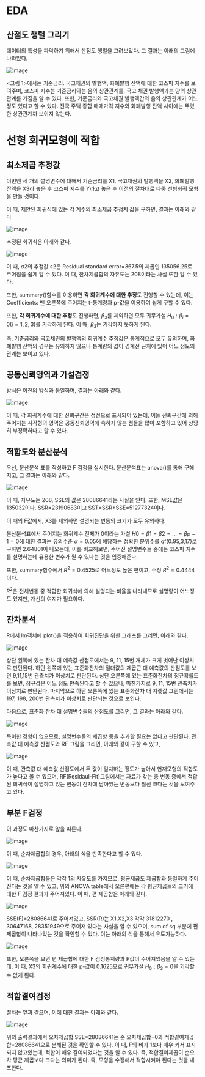 # EDA
## 산점도 행렬 그리기
데이터의 특성을 파악하기 위해서 산점도 행렬을 그려보았다. 그 결과는 아래의 그림에 나와있다.

![image](https://user-images.githubusercontent.com/89781598/193573149-672a1bdb-40b5-4025-b083-31d45c7e5ef4.png)

<그림 1>에서는 기준금리. 국고채권의 발행액, 화폐발행 잔액에 대한 코스피 지수를 보여주며, 코스피 지수는 기준금리와는 음의 상관관계를, 국고 채권 발행액과는 양의 상관관계를 가짐을 알 수 있다. 또한, 기준금리와 국고채권 발행액간의 음의 상관관계가 어느 정도 있다고 할 수 있다. 전국 주택 종합 매매가격 지수와 화폐발행 잔액 사이에는 뚜렸한 상관관계까 보이지 않는다.

# 선형 회귀모형에 적합
## 최소제곱 추정값
이번엔 세 개의 설명변수에 대해서 기준금리를 X1, 국고채권의 발행액을 X2, 화폐발행 잔액을 X3라 놓은 후 코스피 지수를 Y라고 놓은 후 이전의 절차대로 다중 선형회귀 모형을 만들 것이다.

이 때, 제안된 회귀식에 있는 각 계수의 최소제곱 추정치 값을 구하면, 결과는 아래와 같다

![image](https://user-images.githubusercontent.com/89781598/193573303-943bb2a8-8490-4eeb-a6c4-f99fdd329a5b.png)

추정된 회귀식은 아래와 같다.

![image](https://user-images.githubusercontent.com/89781598/193573347-29679fb6-b4a4-4205-8368-4705250952bd.png)

이 때, *σ*2의 추정값 *s*2은 Residual standard error=367.5의 제곱인 135056.25로 주어짐을 쉽게 알 수 있다. 이 때, 잔차제곱합의 자유도는 208이라는 사실 또한 알 수 있다.

또한, summary()함수를 이용하면 **각 회귀계수에 대한 추정**도 진행할 수 있는데, 이는 Coefficients: 맨 오른쪽에 주어지는 t-통계량과 p-값을 이용하여 쉽게 구할 수 있다.

또한, **각 회귀계수에 대한 추정**도 진행하면,  $\beta_3$를 제외하면 모두 귀무가설  $H_0 : \beta_i =0(i=1,2,3)$를 기각하게 된다. 이 때,  $\beta_3$는 기각하지 못하게 된다.

즉, 기준금리와 국고채권의 발행액의 회귀계수 추정값은 통계적으로 모두 유의하며, 화폐발행 잔액의 경우는 유의하지 않으나 통계량의 값이 경계선 근처에 있어 어느 정도의 관계는 보이고 있다.

## 공동신뢰영역과 가설검정
방식은 이전의 방식과 동일하며, 결과는 아래와 같다.

![image](https://user-images.githubusercontent.com/89781598/193573441-6d748809-322d-4836-9c2c-79bd80a454dd.png)

이 때, 각 회귀계수에 대한 신뢰구간은 점선으로 표시되어 있는데, 이들 신뢰구간에 의해 주어지는 사각형의 영역은 공동신뢰영역에 속하지 않는 점들을 많이 포함하고 있어 상당히 부정확하다고 할 수 있다.

## 적합도와 분산분석
우선, 분산분석 표를 작성하고 F 검정을 실시한다. 분산분석표는 anova()를 통해 구해지고, 그 결과는 아래와 같다.

![image](https://user-images.githubusercontent.com/89781598/193573537-dccfbf5f-6d15-4879-b490-9672d19ecc31.png)

이 때, 자유도는 208, SSE의 값은 28086641라는 사실을 안다. 또한, MSE값은 135032이다.
SSR=23190683이고 SST=SSR+SSE=51277324이다.

이 때의 F값에서, X3를 제외하면 설명되는 변동의 크기가 모두 유의하다.

분산분석표에서 주어지는 회귀계수 전체가 0이라는 가설 *H*0 = *β*1 = *β*2 = ... = *βp* − 1 = 0에 대한 결과는 유의수준 $\alpha=0.05$에 해당하는 정확한 분위수를 qf(0.95,3,17)로 구하면 2.64801이 나오는데, 이를 비교해보면, 주어진 설명변수들 중에는 코스피 지수를 설명하는데 유용한 변수가 될 수 있다는 것을 입증해준다.

또한, summary함수에서 $R^2=0.4525$로 어느정도 높은 편이고, 수정 $R^2=0.4444$이다.

$R^2$은 전체변동 중 적합한 회귀식에 의해 설명되는 비율을 나타내므로 설명량이 어느정도 있지만, 개선의 여지가 필요하다.

## 잔차분석
R에서 lm객체에 plot()을 적용하여 회귀진단을 위한 그래프를 그리면, 아래와 같다.

![image](https://user-images.githubusercontent.com/89781598/193573619-6d6b0cdd-2270-4c72-a6eb-b565b0229c9a.png)

상단 왼쪽에 있는 잔차 대 예측값 산점도에서는 9, 11, 15번 개체가 크게 벗어난 이상치로 판단된다. 하단 왼쪽에 있는 표준화잔차의 절대값의 제곱근 대 예측값의 산점도를 보면 9,11,15번 관측치가 이상치로 판단된다. 상단 오른쪽에 있는 표준화잔차의 정규확률도를 보면, 정규성은 어느 정도 만족된다고 할 수 있으나, 마찬가지로 9, 11, 15번 관측치가 이상치로 판단된다. 마지막으로 하단 오른쪽에 있는 표준화잔차 대 지렛값 그림에서는 197, 198, 200번 관측치가 이상치로 판단되는 것으로 보인다.

다음으로, 표준화 잔차 대 설명변수들의 산점도를 그리면, 그 결과는 아래와 같다.

![image](https://user-images.githubusercontent.com/89781598/193573670-e516d8f9-0aa3-4681-9049-3ab18f1362ef.png)

특이한 경향이 없으므로, 설명변수들의 제곱항 등을 추가할 필요는 없다고 판단된다.
관측값 대 예측값 산점도와 RF 그림을 그리면, 아래와 같이 구할 수 있고,

![image](https://user-images.githubusercontent.com/89781598/193573733-bf93dc51-9210-4de6-a0e8-6eeab4000cca.png)

이 때, 관측값 대 예측값 산점도에서 두 값이 일치하는 정도가 높아서 현재모형의 적합도가 높다고 볼 수 있으며, RF(Residaul-Fit)그림에서는 자료가 갖는 총 변동 중에서 적합된 회귀식이 설명하고 있는 변동이 잔차에 남아있는 변동보다 훨신 크다는 것을 보여주고 있다.

## 부분 F검정
이 과정도 마찬가지로 앞을 따른다.

![image](https://user-images.githubusercontent.com/89781598/193573824-5878dd66-d54f-47a1-af00-88fe5724d326.png)

이 때, 순차제곱합의 경우, 아래의 식을 만족한다고 할 수 있다.

![image](https://user-images.githubusercontent.com/89781598/193573897-94b050a3-25b0-4cf4-9713-3945cd7302c5.png)

이 때, 순차제곱합들은 각각 1의 자유도를 가지므로, 평균제곱도 제곱합과 동일하게 주어진다는 것을 알 수 있고, 위의 ANOVA table에서 오른편에는 각 평균제곱들의 크기에 대한 F 검정 결과가 주어져있다.
이 때, 편 제곱합은 아래와 같다.

![image](https://user-images.githubusercontent.com/89781598/193573957-fe01ff52-e7d4-4e1b-9804-b89fb9086fa7.png)

SSE(F)=28086641로 주어져있고, SSR(R)는 X1,X2,X3 각각 31812270 , 30647168, 28351949으로 주어져 있다는 사실을 알 수 있으며, sum of sq 부분에 편 제곱합이 나타나있는 것을 확인할 수 있다. 이는 아래의 식을 통해서 유도가능하다.

![image](https://user-images.githubusercontent.com/89781598/193573996-a9d316a8-83d8-4925-afa2-25d7e3cc5574.png)

또한, 오른쪽을 보면 편 제곱합에 대한 F 검정통계량과 P값이 주어져있음을 알 수 있는데, 이 때, X3의 회귀계수에 대한 p-값이 0.1625으로 귀무가설 $H_0 : \beta_3 = 0$을 기각할 수 없게 된다.

## 적합결여검정
절차는 앞과 같으며, 이에 대한 결과는 아래와 같다.

![image](https://user-images.githubusercontent.com/89781598/193574080-31f97199-be59-4ecb-941f-426c75019da6.png)

위의 출력결과에서 오차제곱합 SSE=28086641는 순 오차제곱합=0과 적합결여제곱합=28086641으로 분해된 것을 확인할 수 있다. 이 때, F의 비가 1보다 매우 커서 표시되지 않고있는데, 적합이 매우 결여되었다는 것을 알 수 있다. 즉, 적합결여제곱이 순오차 평균 제곱보다 크다는 의미가 된다. 즉, 모형을 수정해서 적합시켜야 된다는 것을 내포한다.


